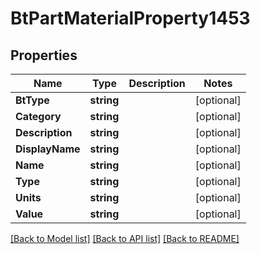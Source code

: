 # BtPartMaterialProperty1453

## Properties

Name | Type | Description | Notes
------------ | ------------- | ------------- | -------------
**BtType** | **string** |  | [optional] 
**Category** | **string** |  | [optional] 
**Description** | **string** |  | [optional] 
**DisplayName** | **string** |  | [optional] 
**Name** | **string** |  | [optional] 
**Type** | **string** |  | [optional] 
**Units** | **string** |  | [optional] 
**Value** | **string** |  | [optional] 

[[Back to Model list]](../README.md#documentation-for-models) [[Back to API list]](../README.md#documentation-for-api-endpoints) [[Back to README]](../README.md)


